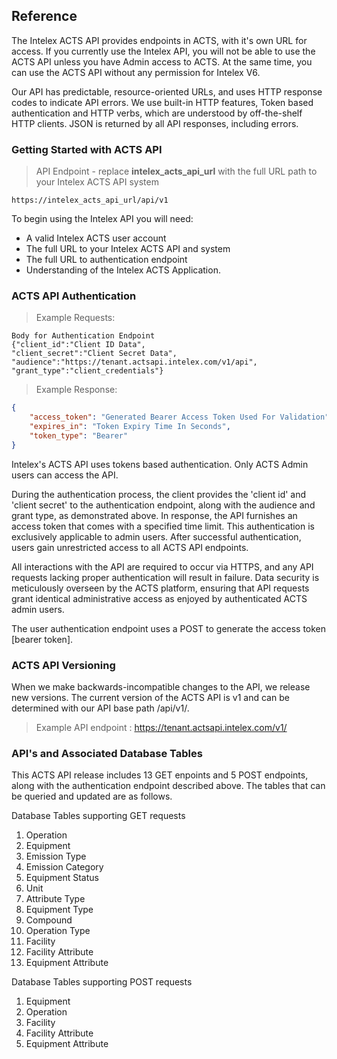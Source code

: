 ## Reference

The Intelex ACTS API provides endpoints in ACTS, with it's own URL for access. If you currently use the Intelex API, you will not be able to use the ACTS API unless you have Admin access to ACTS. At the same time, you can use the ACTS API without any permission for Intelex V6.  

Our API has predictable, resource-oriented URLs, and uses HTTP response codes to indicate API errors. We use built-in HTTP features, Token based authentication and HTTP verbs, which are understood by off-the-shelf HTTP clients. JSON is returned by all API responses, including errors.

### Getting Started with ACTS API

>API Endpoint - replace **intelex_acts_api_url** with the full URL path to your Intelex ACTS API system

```
https://intelex_acts_api_url/api/v1
```

To begin using the Intelex API you will need:

* A valid Intelex ACTS user account
* The full URL to your Intelex ACTS API and system
* The full URL to authentication endpoint
* Understanding of the Intelex ACTS Application.

### ACTS API Authentication

>Example Requests:

```CSharp 
Body for Authentication Endpoint
{"client_id":"Client ID Data",
"client_secret":"Client Secret Data",
"audience":"https://tenant.actsapi.intelex.com/v1/api",
"grant_type":"client_credentials"}
```

>Example Response:

```json
{
    "access_token": "Generated Bearer Access Token Used For Validation",
    "expires_in": "Token Expiry Time In Seconds",
    "token_type": "Bearer"
}
```

Intelex's ACTS API uses tokens based authentication. Only ACTS Admin users can access the API. 

During the authentication process, the client provides the 'client id' and 'client secret' to the authentication endpoint, along with the audience and grant type, as demonstrated above. In response, the API furnishes an access token that comes with a specified time limit. This authentication is exclusively applicable to admin users. After successful authentication, users gain unrestricted access to all ACTS API endpoints.

All interactions with the API are required to occur via HTTPS, and any API requests lacking proper authentication will result in failure. Data security is meticulously overseen by the ACTS platform, ensuring that API requests grant identical administrative access as enjoyed by authenticated ACTS admin users.

The user authentication endpoint uses a POST to generate the access token [bearer token].

### ACTS API Versioning

When we make backwards-incompatible changes to the API, we release new versions. The current version of the ACTS API  is v1 and can be determined with our API base path /api/v1/.

>Example API endpoint : https://tenant.actsapi.intelex.com/v1/

### API's and Associated Database Tables 

This ACTS API release includes 13 GET enpoints and 5 POST endpoints, along with the authentication endpoint described above. The tables that can be queried and updated are as follows. 

Database Tables supporting GET requests 

1. Operation 					   
2. Equipment				    
3. Emission Type			     
4. Emission Category
5. Equipment Status
6. Unit
7. Attribute Type 
8. Equipment Type
9. Compound
10. Operation Type
11. Facility 
12. Facility Attribute
13. Equipment Attribute

Database Tables supporting POST requests 

1. Equipment
2. Operation
3. Facility
4. Facility Attribute
5. Equipment Attribute